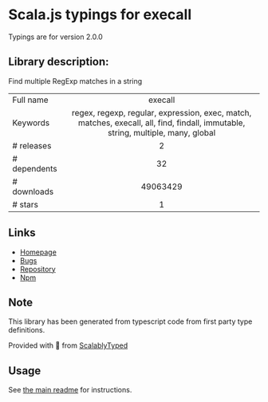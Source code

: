 
# Scala.js typings for execall

Typings are for version 2.0.0

## Library description:
Find multiple RegExp matches in a string

|                    |                 |
| ------------------ | :-------------: |
| Full name          | execall |
| Keywords           | regex, regexp, regular, expression, exec, match, matches, execall, all, find, findall, immutable, string, multiple, many, global |
| # releases         | 2 |
| # dependents       | 32 |
| # downloads        | 49063429 |
| # stars            | 1 |

## Links
- [Homepage](https://github.com/sindresorhus/execall#readme)
- [Bugs](https://github.com/sindresorhus/execall/issues)
- [Repository](https://github.com/sindresorhus/execall)
- [Npm](https://www.npmjs.com/package/execall)
    


## Note
This library has been generated from typescript code from first party type definitions.

Provided with :purple_heart: from [ScalablyTyped](https://github.com/oyvindberg/ScalablyTyped)

## Usage
See [the main readme](../../readme.md) for instructions.


